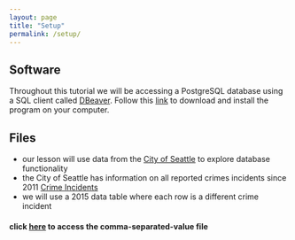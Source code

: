 ```yaml
---
layout: page
title: "Setup"
permalink: /setup/
---
```


## Software 

Throughout this tutorial we will be accessing a PostgreSQL database using a SQL client called [DBeaver](http://dbeaver.jkiss.org/). Follow this [link](http://dbeaver.jkiss.org/download/) to download and install the program on your computer.

## Files

* our lesson will use data from the [City of Seattle](https://data.seattle.gov/) to explore database functionality
* the City of Seattle has information on all reported crimes incidents since 2011 [Crime Incidents](https://data.seattle.gov/Public-Safety/Crime-incidents-after-2011/8pyp-fumz)
* we will use a 2015 data table where each row is a different crime incident

#### click [here](https://github.com/uwescience/SQL-geospatial-tutorial/blob/gh-pages/files/SeattleCrimeIncidents.csv) to access the comma-separated-value file




